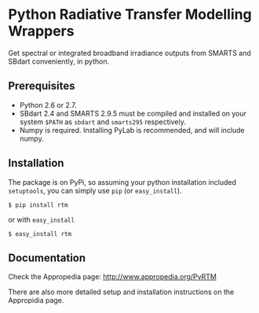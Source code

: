 Python Radiative Transfer Modelling Wrappers
============================================

Get spectral or integrated broadband irradiance outputs from SMARTS and SBdart
conveniently, in python.


Prerequisites
-------------

 * Python 2.6 or 2.7.
 * SBdart 2.4 and SMARTS 2.9.5 must be compiled and installed on your system
   `$PATH` as `sbdart` and `smarts295` respectively.
 * Numpy is required. Installing PyLab is recommended, and will include numpy.


Installation
------------

The package is on PyPi, so assuming your python installation included
`setuptools`, you can simply use `pip` (or `easy_install`).

    $ pip install rtm

or with `easy_install`

    $ easy_install rtm


Documentation
-------------

Check the Appropedia page: http://www.appropedia.org/PyRTM

There are also more detailed setup and installation instructions on the
Appropidia page.


